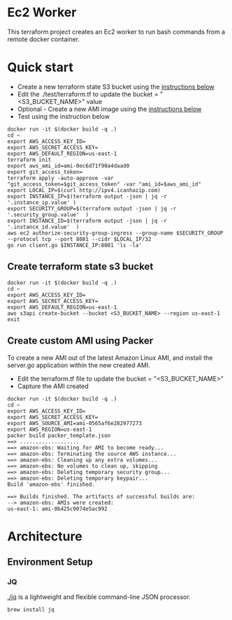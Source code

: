 &nbsp;&nbsp;&nbsp;&nbsp;&nbsp;&nbsp;&nbsp;&nbsp;&nbsp;&nbsp;
&nbsp;&nbsp;&nbsp;&nbsp;&nbsp;&nbsp;&nbsp;&nbsp;&nbsp;

# Ec2 Worker

This terraform project creates an Ec2 worker to run bash commands from a remote docker container. 

# Quick start

* Create a new terraform state S3 bucket using the [instructions below](#create-terraform-state-s3-bucket)
* Edit the ./test/terraform.tf to update the bucket = "<S3_BUCKET_NAME>" value 
* Optional - Create a new AMI image using the [instructions below](#create-custom-ami-using-packer)
* Test using the instruction below

```shell script
docker run -it $(docker build -q .)
cd ~
export AWS_ACCESS_KEY_ID=
export AWS_SECRET_ACCESS_KEY=
export AWS_DEFAULT_REGION=us-east-1
terraform init
export aws_ami_id=ami-0ec6d71f90a4daad0
export git_access_token=
terraform apply -auto-approve -var "git_access_token=$git_access_token" -var "ami_id=$aws_ami_id"
export LOCAL_IP=$(curl http://ipv4.icanhazip.com)
export INSTANCE_IP=$(terraform output -json | jq -r '.instance_ip.value' )
export SECURITY_GROUP=$(terraform output -json | jq -r '.security_group.value'  )
export INSTANCE_ID=$(terraform output -json | jq -r '.instance_id.value'  )
aws ec2 authorize-security-group-ingress --group-name $SECURITY_GROUP --protocol tcp --port 8081 --cidr $LOCAL_IP/32
go run client.go $INSTANCE_IP:8081 'ls -la'
```



## Create terraform state s3 bucket

```shell script
docker run -it $(docker build -q .)
cd ~
export AWS_ACCESS_KEY_ID=
export AWS_SECRET_ACCESS_KEY=
export AWS_DEFAULT_REGION=us-east-1
aws s3api create-bucket --bucket <S3_BUCKET_NAME> --region us-east-1
exit
```

## Create custom AMI using Packer

To create a new AMI out of the latest Amazon Linux AMI, and install the server.go application within the new created AMI.
* Edit the terraform.tf file to update the bucket = "<S3_BUCKET_NAME>" 
* Capture the AMI created 

```shell script
docker run -it $(docker build -q .)
cd ~
export AWS_ACCESS_KEY_ID=
export AWS_SECRET_ACCESS_KEY=
export AWS_SOURCE_AMI=ami-0565af6e282977273
export AWS_REGION=us-east-1
packer build packer_template.json
==> ...................
==> amazon-ebs: Waiting for AMI to become ready...
==> amazon-ebs: Terminating the source AWS instance...
==> amazon-ebs: Cleaning up any extra volumes...
==> amazon-ebs: No volumes to clean up, skipping
==> amazon-ebs: Deleting temporary security group...
==> amazon-ebs: Deleting temporary keypair...
Build 'amazon-ebs' finished.

==> Builds finished. The artifacts of successful builds are:
--> amazon-ebs: AMIs were created:
us-east-1: ami-0b425c9074e5ac992
```


# Architecture

## Environment Setup

### JQ

[./jq](https://stedolan.github.io/jq/) is a lightweight and flexible command-line JSON processor.

```shell script
brew install jq
```

